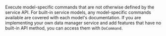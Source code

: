 Execute model-specific commands that are not otherwise defined by the service API.
For built-in service models, any model-specific commands available are covered with each model's documentation.
If you are implementing your own data manager service and add features that have no built-in API method, you can access them with `DoCommand`.
